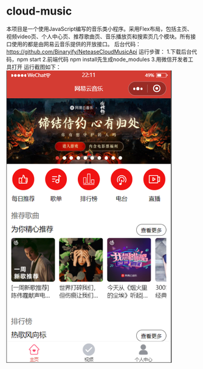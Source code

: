 # cloud-music
本项目是一个使用JavaScript编写的音乐类小程序。采用Flex布局，包括主页、 视频video页、个人中心页、推荐歌曲页、音乐播放页和搜索页几个模块。所有接口使用的都是由网易云音乐提供的开放接口。
后台代码：https://github.com/Binaryify/NeteaseCloudMusicApi
运行步骤：
1.下载后台代码，npm start
2.前端代码 npm install先生成node_modules
3.用微信开发者工具打开 
运行截图如下：
![主页](https://github.com/songyao123/cloud-music/blob/main/images/index.png)
